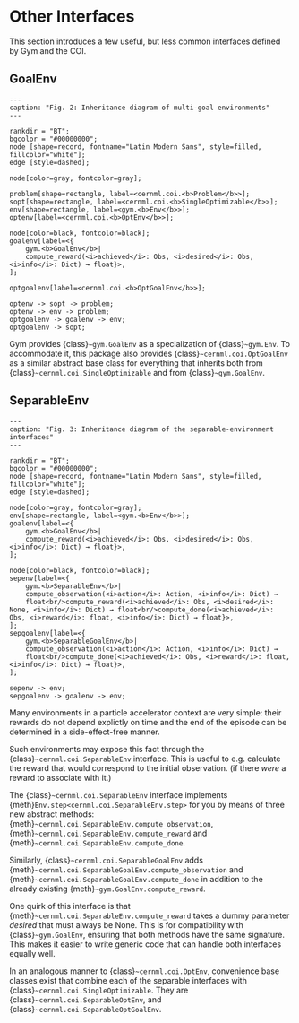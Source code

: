 # Other Interfaces

This section introduces a few useful, but less common interfaces defined by Gym
and the COI.

## GoalEnv

```{digraph} inheritance_diagram
---
caption: "Fig. 2: Inheritance diagram of multi-goal environments"
---

rankdir = "BT";
bgcolor = "#00000000";
node [shape=record, fontname="Latin Modern Sans", style=filled, fillcolor="white"];
edge [style=dashed];

node[color=gray, fontcolor=gray];

problem[shape=rectangle, label=<cernml.coi.<b>Problem</b>>];
sopt[shape=rectangle, label=<cernml.coi.<b>SingleOptimizable</b>>];
env[shape=rectangle, label=<gym.<b>Env</b>>];
optenv[label=<cernml.coi.<b>OptEnv</b>>];

node[color=black, fontcolor=black];
goalenv[label=<{
    gym.<b>GoalEnv</b>|
    compute_reward(<i>achieved</i>: Obs, <i>desired</i>: Obs, <i>info</i>: Dict) → float}>,
];

optgoalenv[label=<cernml.coi.<b>OptGoalEnv</b>>];

optenv -> sopt -> problem;
optenv -> env -> problem;
optgoalenv -> goalenv -> env;
optgoalenv -> sopt;
```

Gym provides {class}`~gym.GoalEnv` as a specialization of {class}`~gym.Env`. To
accommodate it, this package also provides {class}`~cernml.coi.OptGoalEnv` as a
similar abstract base class for everything that inherits both from
{class}`~cernml.coi.SingleOptimizable` and from {class}`~gym.GoalEnv`.

## SeparableEnv

```{digraph} inheritance_diagram
---
caption: "Fig. 3: Inheritance diagram of the separable-environment interfaces"
---

rankdir = "BT";
bgcolor = "#00000000";
node [shape=record, fontname="Latin Modern Sans", style=filled, fillcolor="white"];
edge [style=dashed];

node[color=gray, fontcolor=gray];
env[shape=rectangle, label=<gym.<b>Env</b>>];
goalenv[label=<{
    gym.<b>GoalEnv</b>|
    compute_reward(<i>achieved</i>: Obs, <i>desired</i>: Obs, <i>info</i>: Dict) → float}>,
];

node[color=black, fontcolor=black];
sepenv[label=<{
    gym.<b>SeparableEnv</b>|
    compute_observation(<i>action</i>: Action, <i>info</i>: Dict) →
    float<br/>compute_reward(<i>achieved</i>: Obs, <i>desired</i>: None, <i>info</i>: Dict) → float<br/>compute_done(<i>achieved</i>: Obs, <i>reward</i>: float, <i>info</i>: Dict) → float}>,
];
sepgoalenv[label=<{
    gym.<b>SeparableGoalEnv</b>|
    compute_observation(<i>action</i>: Action, <i>info</i>: Dict) →
    float<br/>compute_done(<i>achieved</i>: Obs, <i>reward</i>: float, <i>info</i>: Dict) → float}>,
];

sepenv -> env;
sepgoalenv -> goalenv -> env;
```

Many environments in a particle accelerator context are very simple: their
rewards do not depend explictly on time and the end of the episode can be
determined in a side-effect-free manner.

Such environments may expose this fact through the
{class}`~cernml.coi.SeparableEnv` interface. This is useful to e.g. calculate
the reward that would correspond to the initial observation. (if there *were* a
reward to associate with it.)

The {class}`~cernml.coi.SeparableEnv` interface implements
{meth}`Env.step<cernml.coi.SeparableEnv.step>` for you by means of three new
abstract methods: {meth}`~cernml.coi.SeparableEnv.compute_observation`,
{meth}`~cernml.coi.SeparableEnv.compute_reward` and
{meth}`~cernml.coi.SeparableEnv.compute_done`.

Similarly, {class}`~cernml.coi.SeparableGoalEnv` adds
{meth}`~cernml.coi.SeparableGoalEnv.compute_observation` and
{meth}`~cernml.coi.SeparableGoalEnv.compute_done` in addition to the already
existing {meth}`~gym.GoalEnv.compute_reward`.

One quirk of this interface is that
{meth}`~cernml.coi.SeparableEnv.compute_reward` takes a dummy parameter
*desired* that must always be None. This is for compatibility with
{class}`~gym.GoalEnv`, ensuring that both methods have the same signature. This
makes it easier to write generic code that can handle both interfaces equally
well.

In an analogous manner to {class}`~cernml.coi.OptEnv`, convenience base classes
exist that combine each of the separable interfaces with
{class}`~cernml.coi.SingleOptimizable`. They are
{class}`~cernml.coi.SeparableOptEnv`, and
{class}`~cernml.coi.SeparableOptGoalEnv`.
